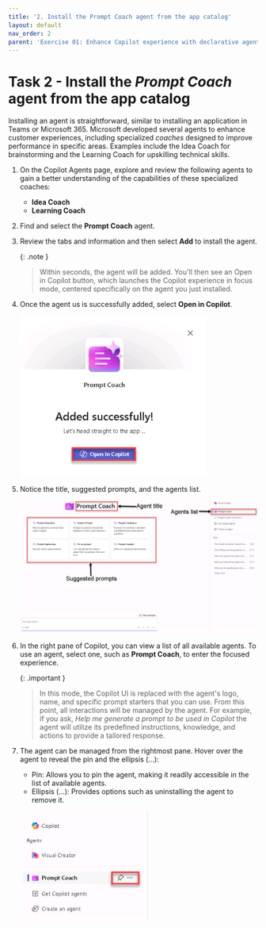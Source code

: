 ```yaml
---
title: '2. Install the Prompt Coach agent from the app catalog'
layout: default
nav_order: 2
parent: 'Exercise 01: Enhance Copilot experience with declarative agents'
---
```


# Task 2 - Install the *Prompt Coach* agent from the app catalog

Installing an agent is straightforward, similar to installing an application in Teams or Microsoft 365. Microsoft developed several agents to enhance customer experiences, including specialized *coaches* designed to improve performance in specific areas. Examples include the Idea Coach for brainstorming and the Learning Coach for upskilling technical skills.

1. On the Copilot Agents page, explore and review the following agents to gain a better understanding of the capabilities of these specialized coaches:

    - **Idea Coach**
    - **Learning Coach**

1. Find and select the **Prompt Coach** agent.

1. Review the tabs and information and then select **Add** to install the agent. 

    {: .note }
    > Within seconds, the agent will be added. You'll then see an Open in Copilot button, which launches the Copilot experience in focus mode, centered specifically on the agent you just installed.

1. Once the agent us is successfully added, select **Open in Copilot**.

    ![2a.jpg](../../media/2a.jpg)

1. Notice the title, suggested prompts, and the agents list. 

    ![3a.jpg](../../media/3a.jpg)

1. In the right pane of Copilot, you can view a list of all available agents. To use an agent, select one, such as **Prompt Coach**, to enter the focused experience.

    {: .important }
    > In this mode, the Copilot UI is replaced with the agent's logo, name, and specific prompt starters that you can use. From this point, all interactions will be managed by the agent. For example, if you ask, *Help me generate a prompt to be used in Copilot* the agent will utilize its predefined instructions, knowledge, and actions to provide a tailored response.

1. The agent can be managed from the rightmost pane. Hover over the agent to reveal the pin and the ellipsis (...):

    - Pin: Allows you to pin the agent, making it readily accessible in the list of available agents.
    - Ellipsis (...): Provides options such as uninstalling the agent to remove it.

    ![4a.jpg](../../media/4a.jpg)
